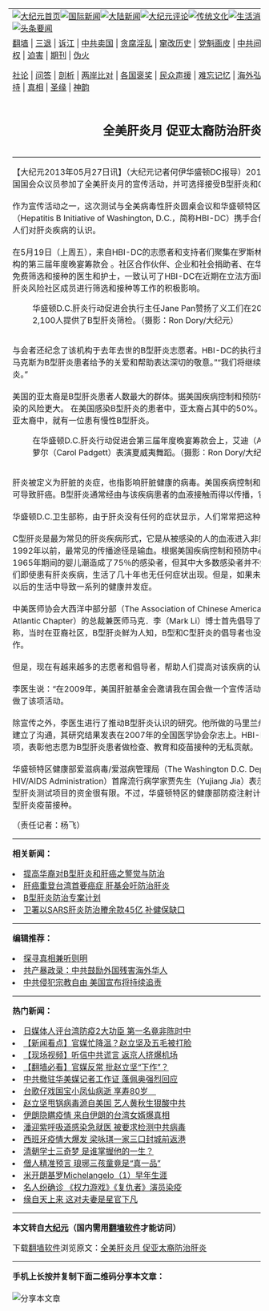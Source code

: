 <a name="1" id="1" target="_blank"></a><span id="1"></span>
<table align=center border="0"><tr><td colspan="2" VALIGN=TOP><a href="https://github.com/skwgxt3375/djy/blob/master/gb/nf1351518.md#1"><img src="https://raw.githubusercontent.com/skwgxt3375/www/master/t/djy/1.jpg" title="大纪元首页" alt="大纪元首页"></a><a href="https://github.com/skwgxt3375/djy/blob/master/gb/n24hr.md#1"><img src="https://raw.githubusercontent.com/skwgxt3375/www/master/t/djy/3.jpg" title="国际新闻" alt="国际新闻"></a><a href="https://github.com/skwgxt3375/djy/blob/master/gb/nsc413.md#1"><img src="https://raw.githubusercontent.com/skwgxt3375/www/master/t/djy/4.jpg" title="大陆新闻" alt="大陆新闻"></a><a href="https://github.com/skwgxt3375/djy/blob/master/gb/news392.md#1"><img src="https://raw.githubusercontent.com/skwgxt3375/www/master/t/djy/5.jpg" title="大纪元评论" alt="大纪元评论"></a><a href="https://github.com/skwgxt3375/djy/blob/master/gb/news2007.md#1"><img src="https://raw.githubusercontent.com/skwgxt3375/www/master/t/djy/6.jpg" title="传统文化" alt="传统文化"></a><a href="https://github.com/skwgxt3375/djy/blob/master/gb/news2008.md#1"><img src="https://raw.githubusercontent.com/skwgxt3375/www/master/t/djy/7.jpg" title="生活消费" alt="生活消费"></a><a href="https://github.com/skwgxt3375/djy/blob/master/gb/ncyule.md#1"><img src="https://raw.githubusercontent.com/skwgxt3375/www/master/t/djy/8.jpg" title="娱乐休闲" alt="娱乐休闲"></a><a href="https://github.com/skwgxt3375/djy/blob/master/gb/nsc1002.md#1"><img src="https://raw.githubusercontent.com/skwgxt3375/www/master/t/djy/9.jpg" title="健康" alt="健康"></a><a href="https://github.com/skwgxt3375/djy/blob/master/gb/nf6092.md#1"><img src="https://raw.githubusercontent.com/skwgxt3375/www/master/t/djy/10a.jpg" title="独家" alt="独家"></a><a href="https://github.com/skwgxt3375/djy/blob/master/gb/nf4514.md#1"><img src="https://raw.githubusercontent.com/skwgxt3375/www/master/t/djy/12a.jpg" title="头条要闻" alt="头条要闻"></a></td></tr>
<tr><td colspan="2" VALIGN=TOP><a target="_blank" href="https://github.com/skwgxt3375/www/blob/master/README.md?zsrh#1">翻墙</a> | <a target="_blank" href="https://github.com/skwgxt3375/djy/blob/master/gb/nf5657.md#1">三退</a> | <a target="_blank" href="https://github.com/skwgxt3375/djy/blob/master/gb/nf6124.md#1">诉江</a> | <a target="_blank" href="https://github.com/skwgxt3375/djy/blob/master/gb/nf1176117.md#1">中共卖国</a> | <a target="_blank" href="https://github.com/skwgxt3375/djy/blob/master/gb/nf5773.md#1">贪腐淫乱</a> | <a target="_blank" href="https://github.com/skwgxt3375/djy/blob/master/gb/nf1176115.md#1">窜改历史</a> | <a target="_blank" href="https://github.com/skwgxt3375/djy/blob/master/gb/nf1176107.md#1">党魁画皮</a> | <a target="_blank" href="https://github.com/skwgxt3375/djy/blob/master/gb/nf1320400.md#1">中共间谍</a> | <a target="_blank" href="https://github.com/skwgxt3375/djy/blob/master/gb/nf1176114.md#1">破坏传统</a> | <a target="_blank" href="https://github.com/skwgxt3375/ntdtv/blob/master/gb/prog447_1.md#1">恶贯满盈</a> | <a target="_blank" href="https://github.com/skwgxt3375/djy/blob/master/gb/ncid278.md#1">人权</a> | <a target="_blank" href="https://github.com/skwgxt3375/djy/blob/master/gb/nf1176111.md#1">迫害</a> | <a target="_blank" href="https://gitlab.com/szzdlab/mh-qikan/blob/master/README.md#1">期刊</a> | <a target="_blank" href="https://github.com/skwgxt3375/djy/blob/master/gb/nf5562.md#1">伪火</a></p><p><a target="_blank" href="https://github.com/skwgxt3375/djy/blob/master/gb/9p.md#1">社论</a> | <a target="_blank" href="https://github.com/skwgxt3375/djy/blob/master/gb/nf4378.md#1">问答</a> | <a target="_blank" href="https://github.com/skwgxt3375/djy/blob/master/gb/nf5792.md#1">剖析</a> | <a target="_blank" href="https://github.com/skwgxt3375/djy/blob/master/gb/nf5735.md#1">两岸比对</a> | <a target="_blank" href="https://github.com/skwgxt3375/djy/blob/master/gb/nf6119.md#1">各国褒奖</a> | <a target="_blank" href="https://github.com/skwgxt3375/djy/blob/master/gb/nf6120.md#1">民众声援</a> | <a target="_blank" href="https://github.com/skwgxt3375/djy/blob/master/gb/nf1188594.md#1">难忘记忆</a> | <a target="_blank" href="https://github.com/skwgxt3375/djy/blob/master/gb/nf3180.md#1">海外弘传</a> | <a target="_blank" href="https://github.com/skwgxt3375/djy/blob/master/gb/nf5410.md#1">万人上访</a> | <a target="_blank" href="https://github.com/skwgxt3375/www/blob/master/README.md?zsrh#1">平台首页</a> | <a target="_blank" href="https://github.com/skwgxt3375/djy/blob/master/gb/nf4386.md#1">支持</a> | <a target="_blank" href="https://github.com/skwgxt3375/djy/blob/master/gb/nf4389.md#1">真相</a> | <a target="_blank" href="https://github.com/skwgxt3375/djy/blob/master/gb/nf5790.md#1">圣缘</a> | <a target="_blank" href="https://github.com/skwgxt3375/djy/blob/master/gb/nf4786.md#1">神韵</a></td></tr>
<tr><td VALIGN=TOP width="626"><h2 align=center>全美肝炎月 促亚太裔防治肝炎</h2>

<h6></h6>
<hr>
	<p>【大纪元2013年05月27日讯】（大纪元记者何伊华盛顿DC报导）2013年5月23日（周四），美国国会众议员参加了全美<ahref="https://github.com/skwgxt3375/djy/blob/master/gb/tag/%E8%82%9D%E7%82%8E.md#1">肝炎</a>月的宣传活动，并可选择接受B型肝炎和C型肝炎的测试。<br />　　<br />作为宣传活动之一，这次测试与全美病毒性<ahref="https://github.com/skwgxt3375/djy/blob/master/gb/tag/%E8%82%9D%E7%82%8E.md#1">肝炎</a>圆桌会议和华盛顿特区肝炎行动促进会（Hepatitis B Initiative of Washington, D.C.，简称HBI-DC）携手合作，旨在增强大华府地区人们对肝炎疾病的认识。<br />　　<br />在5月19日（上周五），来自HBI-DC的志愿者和支持者们聚集在罗斯林的汉宫大酒楼，举行该机构的第三届年度晚宴筹款会 。社区合作伙伴、企业和社会捐助者、在华盛顿D.C.地区为人们提供免费筛选和接种的医生和护士，一致认可了HBI-DC在近期在立法方面取得的进展，以及其对B型肝炎风险社区成员进行筛选和接种等工作的积极影响。</p>
<p>
	<figure id="attachment_6705513" aria-describedby="caption-attachment-6705513" style="width: 600px" class="wp-caption aligncenter"><ahref=" https://i.epochtimes.com/assets/uploads/2013/05/1305270534291012-600x402.jpg" target="_blank" rel="noreferrer noopener"></a><figcaption id="caption-attachment-6705513" class="wp-caption-text">华盛顿D.C.肝炎行动促进会执行主任Jane Pan赞扬了义工们在2011-2012年期间为2,100人提供了B型肝炎筛检。（摄影：Ron Dory/大纪元）</figcaption></figure><br />与会者还纪念了该机构于去年去世的B型肝炎志愿者。HBI-DC的执行主任Jane Pan说：“我们对马克斯为B型肝炎患者给予的关爱和帮助表达深切的敬意。”“我们将继续从基层做起，对抗B型肝炎。”<br />　　<br />美国的亚太裔是B型肝炎患者人数最大的群体。据美国疾病控制和预防中心（CDC）称，他们感染的风险更大。 在美国感染B型肝炎的患者中，亚太裔占其中的50%。该中心表示，大约每12位亚太裔中，就有一位患有慢性B型肝炎。</p>
<p>
	<figure id="attachment_6705526" aria-describedby="caption-attachment-6705526" style="width: 600px" class="wp-caption aligncenter"><ahref=" https://i.epochtimes.com/assets/uploads/2013/05/1305270535491012-600x402.jpg" target="_blank" rel="noreferrer noopener"></a><figcaption id="caption-attachment-6705526" class="wp-caption-text">在华盛顿D.C.肝炎行动促进会第三届年度晚宴筹款会上，艾迪（Addie Chang）和卡萝尔（Carol Padgett）表演夏威夷舞蹈。（摄影：Ron Dory/大纪元）</figcaption></figure>　　<br />肝炎被定义为肝脏的炎症，也指影响肝脏健康的病毒。美国疾病控制和预防中心表示，这种疾病可导致肝癌。B型肝炎通常经由与该疾病患者的血液接触而得以传播，它还会通过母婴传播。<br />　　<br />华盛顿D.C.卫生部称，由于肝炎没有任何的症状显示，人们常常把这种疾病称为“沉默的疾病”。<br />　　<br />C型肝炎是最为常见的肝炎疾病形式，它是从被感染的人的血液进入非感染的人的身体而传播。1992年以前，最常见的传播途径是输血。根据美国疾病控制和预防中心的信息，1945年至1965年期间的婴儿潮造成了75％的感染者，但其中大多数感染者并不知情。事实已经表明，人们即使患有肝炎疾病，生活了几十年也无任何症状出现。但是，如果未被发现，该疾病可能会在以后的生活中导致一系列的健康并发症。<br />　　<br />中美医师协会大西洋中部分部（The Association of Chinese American Physicians Mid-Atlantic Chapter）的总裁兼医师马克．李（Mark Li）博士首先倡导了B型肝炎检查。据李医生称，当时在亚裔社区，B型肝炎鲜为人知，B型和C型肝炎的倡导者也没有配合好对抗该疾病的工作。<br />　　<br />但是，现在有越来越多的志愿者和倡导者，帮助人们提高对该疾病的认识。<br />　　<br />李医生说：“在2009年，美国肝脏基金会邀请我在国会做一个宣传活动。”后来，他受邀在众议院做了该项活动。<br />　　<br />除宣传之外，李医生进行了推动B型肝炎认识的研究。他所做的马里兰州B型肝炎项目与亚美医生建立了沟通，其研究结果发表在2007年的全国医学协会杂志上。HBI-DC授予了李医生一个奖项，表彰他志愿为B型肝炎患者做检查、教育和疫苗接种的无私贡献。<br />　　<br />华盛顿特区健康部爱滋病毒/爱滋病管理局（The Washington D.C. Department of Health HIV/AIDS Administration）首席流行病学家贾先生（Yujiang Jia）表示，在华盛顿特区，用于B型肝炎测试项目的资金很有限。不过，华盛顿特区的健康部防疫注射计划可免费提供B型肝炎和C型肝炎疫苗接种。</p>
<p>（责任记者：杨飞）</p>
	
<hr>


<strong>相关新闻：</strong>
<li><a href="https://github.com/skwgxt3375/djy/blob/master/gb/2/11/15/n245917.md#1">提高华裔对B型肝炎和肝癌之警觉与防治</a></li>
<li><a href="https://github.com/skwgxt3375/djy/blob/master/gb/3/6/11/n327345.md#1">肝癌重登台湾首要癌症 肝基会吁防治肝炎</a></li>
<li><a href="https://github.com/skwgxt3375/djy/blob/master/gb/5/3/8/n841229.md#1">B型肝炎防治专案计划</a></li>
<li><a href="https://github.com/skwgxt3375/djy/blob/master/gb/5/4/25/n900459.md#1">卫署以SARS肝炎防治賸余款45亿  补健保缺口</a></li>
<hr>


<strong>编辑推荐：</strong>
<li><a href="https://github.com/upjkzu3674/djy/blob/master/gb/11/6/17/n3289382.md?dfh#1" target="_blank">探寻真相兼听则明</a></li><li><a href="https://github.com/tsiac2612/djy/blob/master/gb/19/3/27/n11142951.md#1" target="_blank">共产暴政录：中共鼓励外国残害海外华人</a></li><li><a href="https://github.com/tsiac2612/djy/blob/master/gb/19/12/23/n11741117.md#1" target="_blank">中共侵犯宗教自由 美国宣布将持续追责</a></li>
<hr>

<strong>热门新闻：</strong>
<li><a href="https://github.com/pmzjhb3698/djy/blob/master/gb/20/3/16/n11943195.md#1">日媒体人评台湾防疫2大功臣 第一名竟非陈时中</a></li>
<li><a href="https://github.com/pmzjhb3698/djy/blob/master/gb/20/3/16/n11945071.md#1">【新闻看点】官媒忙降温？赵立坚及五毛被打脸</a></li>
<li><a href="https://github.com/pmzjhb3698/djy/blob/master/gb/20/3/17/n11946346.md#1">【现场视频】听信中共谎言 返京人挤爆机场</a></li>
<li><a href="https://github.com/pmzjhb3698/djy/blob/master/gb/20/3/17/n11945722.md#1">【翻墙必看】官媒反常 批赵立坚“下作”？</a></li>
<li><a href="https://github.com/pmzjhb3698/djy/blob/master/gb/20/3/17/n11948259.md#1">中共撤驻华美媒记者工作证 蓬佩奥强烈回应</a></li>
<li><a href="https://github.com/pmzjhb3698/djy/blob/master/gb/20/3/17/n11946544.md#1">台歌仔戏国宝小凤仙病逝 享寿80岁　</a></li>
<li><a href="https://github.com/pmzjhb3698/djy/blob/master/gb/20/3/15/n11942589.md#1">赵立坚甩锅病毒源自美国 艺人黄秋生狠酸中共</a></li>
<li><a href="https://github.com/pmzjhb3698/djy/blob/master/gb/20/3/17/n11947993.md#1">伊朗隐瞒疫情 来自伊朗的台湾女婿爆真相</a></li>
<li><a href="https://github.com/pmzjhb3698/djy/blob/master/gb/20/3/15/n11942781.md#1">潘迎紫呼吸道感染急就医 被要求检测中共病毒</a></li>
<li><a href="https://github.com/pmzjhb3698/djy/blob/master/gb/20/3/15/n11942415.md#1">西班牙疫情大爆发 梁咏琪一家三口封城前返港</a></li>
<li><a href="https://github.com/pmzjhb3698/djy/blob/master/gb/20/3/11/n11933369.md#1">清朝学士三奇梦 是谁掌握他的一生？</a></li>
<li><a href="https://github.com/pmzjhb3698/djy/blob/master/gb/20/3/11/n11933376.md#1">僧人精准预言 琅琊三孩童竟是“真一品”</a></li>
<li><a href="https://github.com/pmzjhb3698/djy/blob/master/gb/13/1/31/n3790016.md#1">米开朗基罗Michelangelo（1）早年生涯</a></li>
<li><a href="https://github.com/pmzjhb3698/djy/blob/master/gb/20/3/17/n11946008.md#1">名人纷确诊 《权力游戏》《复仇者》演员染疫</a></li>
<li><a href="https://github.com/pmzjhb3698/djy/blob/master/gb/20/3/12/n11936269.md#1">缘自天上来 这对夫妻是星官下凡</a></li>
<hr>

<strong>本文转自<a href="https://www.epochtimes.com">大纪元</a>（国内需用<a href="https://github.com/skwgxt3375/www/blob/master/README.md#8">翻墙软件</a>才能访问）</strong><p>下载<a href="https://github.com/skwgxt3375/www/blob/master/README.md#8">翻墙软件</a>浏览原文：<a href="https://www.epochtimes.com/gb/13/5/27/n3880377.htm">全美肝炎月 促亚太裔防治肝炎</a></p><hr>

<strong>手机上长按并复制下面二维码分享本文章：</strong><br><br><img src="https://chart.apis.google.com/chart?cht=qr&chs=240x240&choe=UTF-8&chld=M|2&chl=https://github.com/skwgxt3375/djy/blob/master/gb/13/5/27/n3880377.md%231" title="分享本文章"></td><td VALIGN=TOP><a href="https://github.com/skwgxt3375/djy/blob/master/gb/16/1/21/n4622075.md?dfh#1" target="_blank"><img src="https://raw.githubusercontent.com/skwgxt3375/djy/master/gb/300/wei-f1.jpg" title="中共的伪火骗局"  alt="中共的伪火骗局"></a><br><a href="https://github.com/skwgxt3375/www/blob/master/README.md?dfh#9" target="_blank"><img src="https://raw.githubusercontent.com/skwgxt3375/djy/master/gb/300/yong-h.jpg" title="永恒的见证"  alt="永恒的见证"></a><br><a href="https://github.com/skwgxt3375/djy/blob/master/gb/13/9/29/n3974789.md?dfh#1" target="_blank"><img src="https://raw.githubusercontent.com/skwgxt3375/djy/master/gb/300/shang-lnz.jpg" title="善良女子被中共投男牢"  alt="善良女子被中共投男牢"></a><br><a href="https://github.com/skwgxt3375/djy/blob/master/gb/16/3/16/n4663449.md?dfh#1" target="_blank"><img src="https://raw.githubusercontent.com/skwgxt3375/djy/master/gb/300/huo-z3.jpg" title="警卫目击活摘器官"  alt="警卫目击活摘器官"></a><br><a href="https://github.com/skwgxt3375/djy/blob/master/gb/16/8/7/n8177641.md?dfh#1" target="_blank"><img src="https://raw.githubusercontent.com/skwgxt3375/djy/master/gb/300/huo-z4.jpg" title="证人描述活摘恐怖"  alt="证人描述活摘恐怖"></a><br><a href="https://github.com/skwgxt3375/djy/blob/master/gb/10/4/19/n2881569.md?dfh#1" target="_blank"><img src="https://raw.githubusercontent.com/skwgxt3375/djy/master/gb/300/huo-z1.jpg" title="揭开活摘器官黑幕"  alt="揭开活摘器官黑幕"></a><br><a href="https://github.com/skwgxt3375/djy/blob/master/gb/10/11/7/n3077476.md?dfh#1" target="_blank"><img src="https://raw.githubusercontent.com/skwgxt3375/djy/master/gb/300/ma-ks.jpg" title="马克思的成魔之路"  alt="马克思的成魔之路"></a><br><a href="https://github.com/skwgxt3375/djy/blob/master/gb/14/6/9/n4173977.md?dfh#1" target="_blank"><img src="https://raw.githubusercontent.com/skwgxt3375/djy/master/gb/300/chang-zs.jpg" title="藏字石 蕴天机"  alt="藏字石 蕴天机"></a><br><a href="https://github.com/skwgxt3375/djy/blob/master/gb/18/5/10/n10381511.md?dfh#1" target="_blank"><img src="https://raw.githubusercontent.com/skwgxt3375/djy/master/gb/300/st1.jpg" title="关注三亿人三退"  alt="关注三亿人三退"></a><br><a href="https://github.com/skwgxt3375/djy/blob/master/gb/18/3/21/n10237682.md?dfh#1" target="_blank"><img src="https://raw.githubusercontent.com/skwgxt3375/djy/master/gb/300/jie-t.jpg" title="解体中共复兴中华"  alt="解体中共复兴中华"></a><br><a href="https://github.com/skwgxt3375/djy/blob/master/gb/9/2/9/n2422991.md?dfh#1" target="_blank"><img src="https://raw.githubusercontent.com/skwgxt3375/djy/master/gb/300/gao-zs.jpg" title="中共迫害良心律师"  alt="中共迫害良心律师"></a><br><a href="https://github.com/skwgxt3375/djy/blob/master/gb/18/12/9/n10900044.md?dfh#1" target="_blank"><img src="https://raw.githubusercontent.com/skwgxt3375/djy/master/gb/300/sj1.jpg" title="三百多万人举报江泽民"  alt="三百多万人举报江泽民"></a><br><a href="https://github.com/skwgxt3375/djy/blob/master/gb/18/8/28/n10672014.md?dfh#1" target="_blank"><img src="https://raw.githubusercontent.com/skwgxt3375/djy/master/gb/300/sj2.jpg" title="这些官员为何起诉江泽民"  alt="这些官员为何起诉江泽民"></a><br><a href="https://github.com/skwgxt3375/djy/blob/master/gb/8/12/18/n2367165.md?dfh#1" target="_blank"><img src="https://raw.githubusercontent.com/skwgxt3375/djy/master/gb/300/liangan.jpg" title="海峡两岸的强烈对比"  alt="海峡两岸的强烈对比"></a><br><a href="https://github.com/skwgxt3375/djy/blob/master/gb/15/12/10/n4593139.md?dfh#1" target="_blank"><img src="https://raw.githubusercontent.com/skwgxt3375/djy/master/gb/300/jia-ndzl.jpg" title="加拿大总理的贺信"  alt="加拿大总理的贺信"></a><br><a href="https://github.com/skwgxt3375/djy/blob/master/gb/11/6/17/n3289382.md?dfh#1" target="_blank"><img src="https://raw.githubusercontent.com/skwgxt3375/djy/master/gb/300/xiao-wd.jpg" title="探寻真相兼听则明"  alt="探寻真相兼听则明"></a><br><a href="https://github.com/skwgxt3375/djy/blob/master/gb/18/10/27/n10812623.md?dfh#1" target="_blank"><img src="https://raw.githubusercontent.com/skwgxt3375/djy/master/gb/300/yindu.jpg" title="印度媒体报道东方"  alt="印度媒体报道东方"></a><br><a href="https://github.com/skwgxt3375/djy/blob/master/gb/18/6/9/n10469652.md?dfh#1" target="_blank"><img src="https://raw.githubusercontent.com/skwgxt3375/djy/master/gb/300/xie-j.jpg" title="不一样的海外校园"  alt="不一样的海外校园"></a><br><a href="https://github.com/skwgxt3375/djy/blob/master/gb/7/4/5/n1669415.md?dfh#1" target="_blank"><img src="https://raw.githubusercontent.com/skwgxt3375/djy/master/gb/300/li-up.jpg" title="从大师到徒弟的传奇"  alt="从大师到徒弟的传奇"></a><br><a href="https://github.com/skwgxt3375/djy/blob/master/gb/17/5/26/n9191512.md?dfh#1" target="_blank"><img src="https://raw.githubusercontent.com/skwgxt3375/djy/master/gb/300/zfl2.jpg" title="亿万人与东方一本奇书"  alt="亿万人与东方一本奇书"></a><br><a href="https://github.com/skwgxt3375/djy/blob/master/gb/13/11/27/n4020290.md?dfh#1" target="_blank"><img src="https://raw.githubusercontent.com/skwgxt3375/djy/master/gb/300/zhen-h.jpg" title="大陆见不到的震撼场面"  alt="大陆见不到的震撼场面"></a><br><a href="https://github.com/skwgxt3375/djy/blob/master/gb/15/7/17/n4482910.md?dfh#1" target="_blank"><img src="https://raw.githubusercontent.com/skwgxt3375/djy/master/gb/300/dalu-sk.jpg" title="人心向善 大陆当初盛况"  alt="人心向善 大陆当初盛况"></a><br><a href="https://github.com/skwgxt3375/djy/blob/master/gb/19/1/5/n10955468.md?dfh#1" target="_blank"><img src="https://raw.githubusercontent.com/skwgxt3375/djy/master/gb/300/zfl1.jpg" title="追寻真理 这书讲什么"  alt="追寻真理 这书讲什么"></a><br><a href="https://github.com/skwgxt3375/www/blob/master/README.md?dfh#1" target="_blank"><img src="https://raw.githubusercontent.com/skwgxt3375/djy/master/gb/300/fq1.jpg" title="下载免费翻墙软件"  alt="下载免费翻墙软件"></a><br></td></tr></table>
